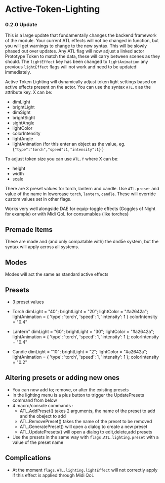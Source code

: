 # Active-Token-Lighting

### 0.2.0 Update
This is a large update that fundamentally changes the backend framework of the module. Your current ATL effects will not be changed in function, but you will get warnings to change to the new syntax. This will be slowly phased out over updates. Any ATL flag will now adjust a linked actor Prototype Token to match the data, these will carry between scenes as they should. The `lightEffect` key has been changed to `lightAnimation` any previous `lightEffect` flags will not work and need to be updated immediately. 

Active Token Lighting will dynamically adjust token light settings based on active effects present on the actor. 
You can use the syntax `ATL.X` as the attribute key. 
X can be:
- dimLight
- brightLight
- dimSight
- brightSight
- sightAngle
- lightColor
- colorIntensity
- lightAngle
- lightAnimation (for this enter an object as the value, eg. `{"type":"torch","speed":1,"intensity":1}` )

To adjust token size you can use `ATL.Y` where X can be:
- height
- width
- scale

There are 3 preset values for torch, lantern and candle. Use `ATL.preset` and value of the name in lowercase `torch`, `lantern`, `candle`. These will override custom values set in other flags.

Works very well alongside DAE for equip-toggle effects (Goggles of Night for example) or with Midi QoL for consumables (like torches)

## Premade Items
 These are made and (and only compatable with) the dnd5e system, but the syntax will apply across all systems.

## Modes
Modes will act the same as standard active effects

## Presets
- 3 preset values 
-  Torch
            dimLight = "40";
            brightLight = "20";
            lightColor = "#a2642a";
            lightAnimation = {
                'type': 'torch',
                'speed': 1,
                'intensity': 1
            }
            colorIntensity = "0.4"

- Lantern"
            dimLight = "60";
            brightLight = "30";
            lightColor = "#a2642a";
            lightAnimation = {
                'type': 'torch',
                'speed': 1,
                'intensity': 1
            };
            colorIntensity = "0.4"
        
- Candle
            dimLight = "10";
            brightLight = "2";
            lightColor = "#a2642a";
            lightAnimation = {
                'type': 'torch',
                'speed': 1,
                'intensity': 1
            };
            colorIntensity = "0.2"


## Altering presets or adding new ones
- You can now add to; remove, or alter the existing presets
- In the lighting menu is a plus button to trigger the UpdatePresets command from below
- 4 macro/console commands :
    - ATL.AddPreset() takes 2 arguments, the name of the preset to add and the obeject to add
    - ATL.RemovePreset() takes the name of the preset to be removed
    - ATL.GeneratePreset() will open a dialog to create a new preset
    - ATL.UpdatePresets() will open a dialog to edit,delete,add presets
- Use the presets in the same way with `flags.ATL.lighting.preset` with a value of the preset name

## Complications
- At the moment `flags.ATL.lighting.lightEffect` will not correctly apply if this effect is applied through Midi QoL
